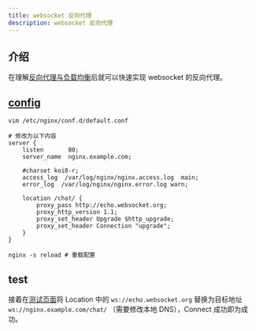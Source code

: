 ```yaml
---
title: websocket 反向代理
description: websocket 反向代理
---
```


## 介绍

在理解[反向代理与负载均衡](/backend/nginx/nginx-upstream.html)后就可以快速实现 websocket 的反向代理。



## [config](http://nginx.org/en/docs/http/websocket.html)

```nginx
vim /etc/nginx/conf.d/default.conf

# 修改为以下内容
server {
    listen       80;
    server_name  nginx.example.com;

    #charset koi8-r;
    access_log  /var/log/nginx/nginx.access.log  main;
    error_log  /var/log/nginx/nginx.error.log warn;

    location /chat/ {
        proxy_pass http://echo.websocket.org;
        proxy_http_version 1.1;
        proxy_set_header Upgrade $http_upgrade;
        proxy_set_header Connection "upgrade";
    }
}

nginx -s reload # 重载配置
```



## test

接着在[测试页面](http://www.websocket.org/echo.html)将 Location 中的 `ws://echo.websocket.org` 替换为目标地址 `ws://nginx.example.com/chat/` （需要修改本地 DNS），Connect 成功即为成功。

